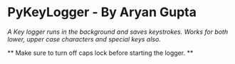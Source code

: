 # PyKeyLogger - By Aryan Gupta
*A Key logger runs in the background and saves keystrokes.*
*Works for both lower, upper case characters and special keys also.*

** Make sure to turn off caps lock before starting the logger. **

